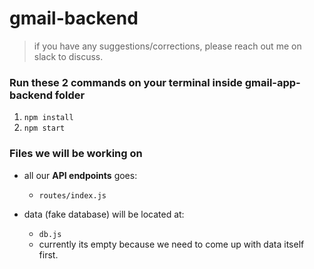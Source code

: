 # gmail-backend

> if you have any suggestions/corrections, please reach out me on slack to discuss.

### Run these 2 commands on your terminal inside **gmail-app-backend** folder

1.  `npm install`
2.  `npm start`

### Files we will be working on

- all our **API endpoints** goes:

  - `routes/index.js`

- data (fake database) will be located at:
  - `db.js`
  - currently its empty because we need to come up with data itself first.

